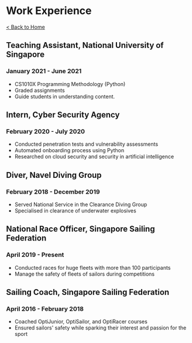 # Work Experience

[< Back to Home](../README.md)

## Teaching Assistant, National University of Singapore

### January 2021 - June 2021

* CS1010X Programming Methodology (Python)
* Graded assignments
* Guide students in understanding content.

## Intern, Cyber Security Agency

### February 2020 - July 2020

* Conducted penetration tests and vulnerability assessments
* Automated onboarding process using Python
* Researched on cloud security and security in artificial intelligence

## Diver, Navel Diving Group

### February 2018 - December 2019

* Served National Service in the Clearance Diving Group
* Specialised in clearance of underwater explosives

## National Race Officer, Singapore Sailing Federation

### April 2019 - Present

* Conducted races for huge fleets with more than 100 participants
* Manage the safety of fleets of sailors during competitions

## Sailing Coach, Singapore Sailing Federation

### April 2016 - February 2018

* Coached OptiJunior, OptiSailor, and OptiRacer courses
* Ensured sailors' safety while sparking their interest and passion for the sport
